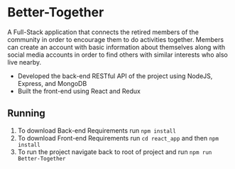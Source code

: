 # Better-Together

A Full-Stack application that connects the retired members of the community in order to encourage them to do activities together. Members can create an account with basic information about themselves along with social media accounts in order to find others with similar interests who also live nearby.

- Developed the back-end RESTful API of the project using NodeJS, Express, and MongoDB
- Built the front-end using React and Redux


## Running 

1. To download Back-end Requirements run ```npm install``` 
2. To download Front-end Requirements run ```cd react_app``` and then ```npm install```
3. To run the project navigate back to root of project and run ```npm run Better-Together```
